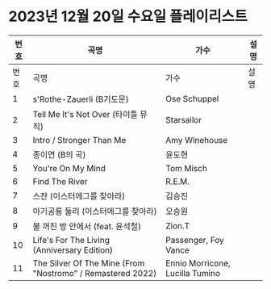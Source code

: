 # 2023년 12월 20일 수요일 플레이리스트

| 번호 | 곡명 | 가수 | 설명 |
|------|------|------|------|
| 번호 | 곡명 | 가수 | 설명 |
| 1 | s'Rothe-Zauerli (B기도문) | Ose Schuppel |  |
| 2 | Tell Me It's Not Over (타이틀 뮤직) | Starsailor |  |
| 3 | Intro / Stronger Than Me | Amy Winehouse |  |
| 4 | 종이연 (B의 곡) | 윤도현 |  |
| 5 | You're On My Mind | Tom Misch |  |
| 6 | Find The River | R.E.M. |  |
| 7 | 스잔 (이스터에그를 찾아라) | 김승진 |  |
| 8 | 아기공룡 둘리 (이스터에그를 찾아라) | 오승원 |  |
| 9 | 불 꺼진 방 안에서 (feat. 윤석철) | Zion.T |  |
| 10 | Life's For The Living (Anniversary Edition) | Passenger, Foy Vance |  |
| 11 | The Silver Of The Mine (From "Nostromo" / Remastered 2022) | Ennio Morricone, Lucilla Tumino |  |
